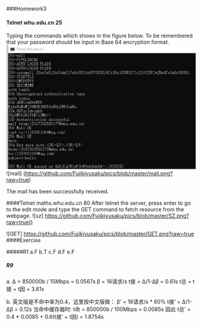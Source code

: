 ###Homework3
#### Telnet whu.edu.cn 25
Typing the commands which shows in the figure below. To be remembered that your password should be input in Base 64 encryption format.
![login](https://github.com/Fujikiyusaku/pics/blob/master/authlogin.png?raw=true)
![mail]
(https://github.com/Fujikiyusaku/pics/blob/master/mail.png?raw=true)

The mail has been successfully received.


####Telnet maths.whu.edu.cn 80
After telnet the server,  press enter to go to the edit mode and type the GET  command to fetch resource from the webpage.
![sz]
https://github.com/Fujikiyusaku/pics/blob/master/SZ.png?raw=true()

![GET]
https://github.com/Fujikiyusaku/pics/blob/master/GET.png?raw=true
####Exercise

#####R1
a.F
b.T
c.F
d.F
e.F

##### R9
a.
Δ = 850000b / 15Mbps = 0.0567s
β = 16请求/s
t接 = Δ/1-Δβ = 0.61s
t总 = t接 + t因 = 3.61s

b.
英文版是不命中率为0.4，这里按中文版做：
β’ = 16请求/s * 60%
t接’ = Δ/1-Δβ = 0.12s
当命中缓存器时: t命 = 850000b / 100Mbps = 0.0085s
因此 t总’ = 0.4 * 0.0085 + 0.6(t接’ + t因) = 1.8754s
